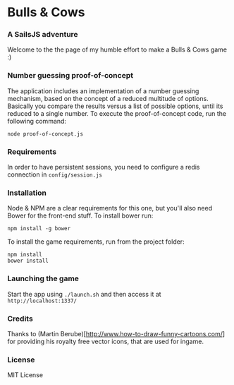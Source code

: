 # Bulls & Cows 
### A SailsJS adventure
Welcome to the the page of my humble effort to make a Bulls & Cows game :)

### Number guessing proof-of-concept
The application includes an implementation of a number guessing mechanism, based on the concept of a reduced multitude of options. Basically you compare the results versus a list of possible options, until its reduced to a single number. To execute the proof-of-concept code, run the following command: 

```
node proof-of-concept.js
```

### Requirements
In order to have persistent sessions, you need to configure a redis connection in `config/session.js`

### Installation
Node & NPM are a clear requirements for this one, but you'll also need Bower for the front-end stuff. To install bower run:

```
npm install -g bower
```

To install the game requirements, run from the project folder:

```
npm install
bower install
```

### Launching the game
Start the app using `./launch.sh` and then access it at `http://localhost:1337/`

### Credits
Thanks to (Martin Berube)[http://www.how-to-draw-funny-cartoons.com/] for providing his royalty free vector icons, that are used for ingame.

### License
MIT License